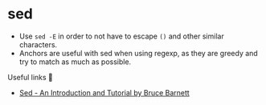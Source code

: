 # sed

- Use `sed -E` in order to not have to escape `()` and other similar characters.
- Anchors are useful with sed when using regexp, as they are greedy and try to match as much as possible.

Useful links 🔗
- [Sed - An Introduction and Tutorial by Bruce Barnett](http://www.grymoire.com/Unix/Sed.html)